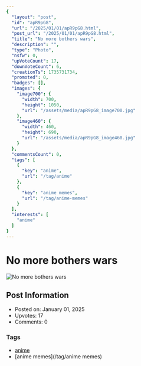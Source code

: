 ```yaml
---
{
  "layout": "post",
  "id": "apR9pG8",
  "url": "/2025/01/01/apR9pG8.html",
  "post_url": "/2025/01/01/apR9pG8.html",
  "title": "No more bothers wars",
  "description": "",
  "type": "Photo",
  "nsfw": 0,
  "upVoteCount": 17,
  "downVoteCount": 6,
  "creationTs": 1735731734,
  "promoted": 0,
  "badges": [],
  "images": {
    "image700": {
      "width": 700,
      "height": 1050,
      "url": "/assets/media/apR9pG8_image700.jpg"
    },
    "image460": {
      "width": 460,
      "height": 690,
      "url": "/assets/media/apR9pG8_image460.jpg"
    }
  },
  "commentsCount": 0,
  "tags": [
    {
      "key": "anime",
      "url": "/tag/anime"
    },
    {
      "key": "anime memes",
      "url": "/tag/anime-memes"
    }
  ],
  "interests": [
    "anime"
  ]
}
---
```


# No more bothers wars

![No more bothers wars](/assets/media/apR9pG8_image700.jpg)

## Post Information

- Posted on: January 01, 2025
- Upvotes: 17
- Comments: 0

### Tags

- [anime](/tag/anime)
- [anime memes](/tag/anime memes)
